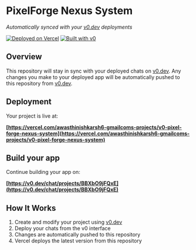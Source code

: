 # PixelForge Nexus System

*Automatically synced with your [v0.dev](https://v0.dev) deployments*

[![Deployed on Vercel](https://img.shields.io/badge/Deployed%20on-Vercel-black?style=for-the-badge&logo=vercel)](https://vercel.com/awasthinishkarsh6-gmailcoms-projects/v0-pixel-forge-nexus-system)
[![Built with v0](https://img.shields.io/badge/Built%20with-v0.dev-black?style=for-the-badge)](https://v0.dev/chat/projects/BBXbO9jFQxE)

## Overview

This repository will stay in sync with your deployed chats on [v0.dev](https://v0.dev).
Any changes you make to your deployed app will be automatically pushed to this repository from [v0.dev](https://v0.dev).

## Deployment

Your project is live at:

**[https://vercel.com/awasthinishkarsh6-gmailcoms-projects/v0-pixel-forge-nexus-system](https://vercel.com/awasthinishkarsh6-gmailcoms-projects/v0-pixel-forge-nexus-system)**

## Build your app

Continue building your app on:

**[https://v0.dev/chat/projects/BBXbO9jFQxE](https://v0.dev/chat/projects/BBXbO9jFQxE)**

## How It Works

1. Create and modify your project using [v0.dev](https://v0.dev)
2. Deploy your chats from the v0 interface
3. Changes are automatically pushed to this repository
4. Vercel deploys the latest version from this repository
